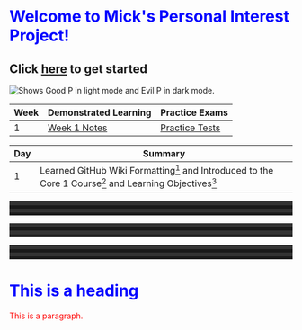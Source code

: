 # Welcome to Mick's Personal Interest Project!

## Click [here](https://www.youtube.com/watch?v=UXWckTAw3JY) to get started

<picture>
  <source media="(prefers-color-scheme: dark)" srcset="https://user-images.githubusercontent.com/112722697/199281611-ef3209cb-16ab-4d90-873b-bf7f69ab2775.png">
  <source media="(prefers-color-scheme: light)" srcset="https://user-images.githubusercontent.com/112722697/199285242-12640e99-4fe8-4686-b011-cf814884c28a.jpeg">
  <img alt="Shows Good P in light mode and Evil P in dark mode." src="https://user-images.githubusercontent.com/112722697/199285242-12640e99-4fe8-4686-b011-cf814884c28a.jpeg">
</picture>

|Week|Demonstrated Learning|Practice Exams|
|-|-|-|
|1|[Week 1 Notes](https://docs.google.com/document/d/1L11h8u_xcf6mVdoJ-IMXnrVw_jM1tJuG2Z1UKWHqFi8/edit?usp=sharing)|[Practice Tests](https://www.youtube.com/watch?v=87t6P5ZHTP0&list=PLG49S3nxzAnnOmvg5UGVenB_qQgsh01uC)|

|Day|Summary|
|-|-|
|1|Learned GitHub Wiki Formatting[<sup>1</sup>] and Introduced to the Core 1 Course[<sup>2</sup>] and Learning Objectives[<sup>3</sup>]|

<hr>
<hr>
<hr>

<style>
hr {
    border: none;
    border-top: 20px double #333;
    color: #333;
    overflow: visible;
    text-align: center;
    height: 5px;
}
</style>


<head>
<style>
h1   {color: blue;}
p    {color: red;}
</style>
</head>
<body>

<h1>This is a heading</h1>
<p>This is a paragraph.</p>

</body>

[<sup>1</sup>]: https://docs.github.com/en/get-started/writing-on-github/getting-started-with-writing-and-formatting-on-github/basic-writing-and-formatting-syntax#paragraphs
[<sup>3</sup>]: https://partners.comptia.org/docs/default-source/resources/comptia-a-220-1101-exam-objectives-(3-0)
[<sup>2</sup>]: https://www.youtube.com/watch?v=87t6P5ZHTP0&list=PLG49S3nxzAnnOmvg5UGVenB_qQgsh01uC
